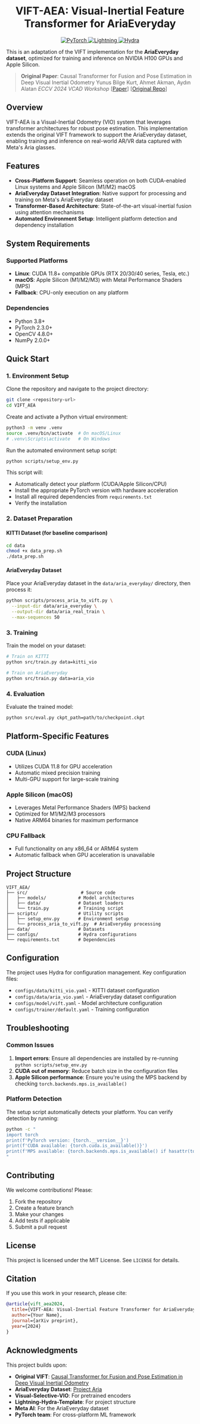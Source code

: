 <div align="center">

# VIFT-AEA: Visual-Inertial Feature Transformer for AriaEveryday

<p align="center">
  <a href="https://pytorch.org/get-started/locally/">
    <img alt="PyTorch" src="https://img.shields.io/badge/PyTorch-ee4c2c?logo=pytorch&logoColor=white">
  </a>
  <a href="https://pytorchlightning.ai/">
    <img alt="Lightning" src="https://img.shields.io/badge/Lightning-792ee5?logo=pytorchlightning&logoColor=white">
  </a>
  <a href="https://hydra.cc/">
    <img alt="Hydra" src="https://img.shields.io/badge/Config-Hydra-89b8cd">
  </a>
</p>

</div>


This is an adaptation of the VIFT implementation for the **AriaEveryday dataset**, optimized for training and inference on NVIDIA H100 GPUs and Apple Silicon.

> **Original Paper**: Causal Transformer for Fusion and Pose Estimation in Deep Visual Inertial Odometry
> Yunus Bilge Kurt, Ahmet Akman, Aydın Alatan
> *ECCV 2024 VCAD Workshop*
> [[Paper](https://arxiv.org/abs/2409.08769)] [[Original Repo](https://github.com/ybkurt/VIFT)]

## Overview

VIFT-AEA is a Visual-Inertial Odometry (VIO) system that leverages transformer architectures for robust pose estimation. This implementation extends the original VIFT framework to support the AriaEveryday dataset, enabling training and inference on real-world AR/VR data captured with Meta's Aria glasses.

## Features

- **Cross-Platform Support**: Seamless operation on both CUDA-enabled Linux systems and Apple Silicon (M1/M2) macOS
- **AriaEveryday Dataset Integration**: Native support for processing and training on Meta's AriaEveryday dataset
- **Transformer-Based Architecture**: State-of-the-art visual-inertial fusion using attention mechanisms
- **Automated Environment Setup**: Intelligent platform detection and dependency installation

## System Requirements

### Supported Platforms
- **Linux**: CUDA 11.8+ compatible GPUs (RTX 20/30/40 series, Tesla, etc.)
- **macOS**: Apple Silicon (M1/M2/M3) with Metal Performance Shaders (MPS)
- **Fallback**: CPU-only execution on any platform

### Dependencies
- Python 3.8+
- PyTorch 2.3.0+
- OpenCV 4.8.0+
- NumPy 2.0.0+

## Quick Start

### 1. Environment Setup

Clone the repository and navigate to the project directory:
```bash
git clone <repository-url>
cd VIFT_AEA
```

Create and activate a Python virtual environment:
```bash
python3 -m venv .venv
source .venv/bin/activate  # On macOS/Linux
# .venv\Scripts\activate   # On Windows
```

Run the automated environment setup script:
```bash
python scripts/setup_env.py
```

This script will:
- Automatically detect your platform (CUDA/Apple Silicon/CPU)
- Install the appropriate PyTorch version with hardware acceleration
- Install all required dependencies from `requirements.txt`
- Verify the installation

### 2. Dataset Preparation

#### KITTI Dataset (for baseline comparison)
```bash
cd data
chmod +x data_prep.sh
./data_prep.sh
```

#### AriaEveryday Dataset
Place your AriaEveryday dataset in the `data/aria_everyday/` directory, then process it:
```bash
python scripts/process_aria_to_vift.py \
  --input-dir data/aria_everyday \
  --output-dir data/aria_real_train \
  --max-sequences 50
```

### 3. Training

Train the model on your dataset:
```bash
# Train on KITTI
python src/train.py data=kitti_vio

# Train on AriaEveryday
python src/train.py data=aria_vio
```

### 4. Evaluation

Evaluate the trained model:
```bash
python src/eval.py ckpt_path=path/to/checkpoint.ckpt
```

## Platform-Specific Features

### CUDA (Linux)
- Utilizes CUDA 11.8 for GPU acceleration
- Automatic mixed precision training
- Multi-GPU support for large-scale training

### Apple Silicon (macOS)
- Leverages Metal Performance Shaders (MPS) backend
- Optimized for M1/M2/M3 processors
- Native ARM64 binaries for maximum performance

### CPU Fallback
- Full functionality on any x86_64 or ARM64 system
- Automatic fallback when GPU acceleration is unavailable

## Project Structure

```
VIFT_AEA/
├── src/                    # Source code
│   ├── models/            # Model architectures
│   ├── data/              # Dataset loaders
│   └── train.py           # Training script
├── scripts/               # Utility scripts
│   ├── setup_env.py       # Environment setup
│   └── process_aria_to_vift.py  # AriaEveryday processing
├── data/                  # Datasets
├── configs/               # Hydra configurations
└── requirements.txt       # Dependencies
```

## Configuration

The project uses Hydra for configuration management. Key configuration files:

- `configs/data/kitti_vio.yaml` - KITTI dataset configuration
- `configs/data/aria_vio.yaml` - AriaEveryday dataset configuration
- `configs/model/vift.yaml` - Model architecture configuration
- `configs/trainer/default.yaml` - Training configuration

## Troubleshooting

### Common Issues

1. **Import errors**: Ensure all dependencies are installed by re-running `python scripts/setup_env.py`
2. **CUDA out of memory**: Reduce batch size in the configuration files
3. **Apple Silicon performance**: Ensure you're using the MPS backend by checking `torch.backends.mps.is_available()`

### Platform Detection

The setup script automatically detects your platform. You can verify detection by running:
```bash
python -c "
import torch
print(f'PyTorch version: {torch.__version__}')
print(f'CUDA available: {torch.cuda.is_available()}')
print(f'MPS available: {torch.backends.mps.is_available() if hasattr(torch.backends, \"mps\") else False}')
"
```

## Contributing

We welcome contributions! Please:

1. Fork the repository
2. Create a feature branch
3. Make your changes
4. Add tests if applicable
5. Submit a pull request

## License

This project is licensed under the MIT License. See `LICENSE` for details.

## Citation

If you use this work in your research, please cite:

```bibtex
@article{vift_aea2024,
  title={VIFT-AEA: Visual-Inertial Feature Transformer for AriaEveryday},
  author={Your Name},
  journal={arXiv preprint},
  year={2024}
}
```

## Acknowledgments

This project builds upon:

- **Original VIFT**: [Causal Transformer for Fusion and Pose Estimation in Deep Visual Inertial Odometry](https://github.com/ybkurt/VIFT)
- **AriaEveryday Dataset**: [Project Aria](https://www.projectaria.com/datasets/)
- **Visual-Selective-VIO**: For pretrained encoders
- **Lightning-Hydra-Template**: For project structure
- **Meta AI**: For the AriaEveryday dataset
- **PyTorch team**: For cross-platform ML framework
